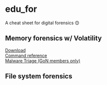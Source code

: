 # edu_for
A cheat sheet for digital forensics :blush:

## Memory forensics w/ Volatility
[Download](http://www.volatilityfoundation.org/releases)  
[Command reference](https://github.com/volatilityfoundation/volatility/wiki/Command-Reference)  
[Malware Triage (GoN members only)](http://gon.kaist.ac.kr/xwiki/bin/download/%EA%B5%90%EC%9C%A1%EC%9E%90%EB%A3%8C/2016/Malware%20Triage.pdf)  

## File system forensics
